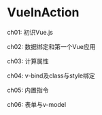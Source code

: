 # VueInAction

ch01: 初识Vue.js

ch02: 数据绑定和第一个Vue应用

ch03: 计算属性

ch04: v-bind及class与style绑定

ch05: 内置指令

ch06: 表单与v-model

